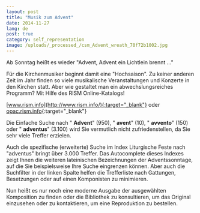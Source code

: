 ```yaml
---
layout: post
title: "Musik zum Advent"
date: 2014-11-27
lang: de
post: true
category: self_representation
image: /uploads/_processed_/csm_Advent_wreath_70f72b1002.jpg
---
```



Ab Sonntag heißt es wieder "Advent, Advent ein Lichtlein brennt ..."



Für die Kirchenmusiker beginnt damit eine "Hochsaison". Zu keiner anderen Zeit im Jahr finden so viele musikalische Veranstaltungen und Konzerte in den Kirchen statt. Aber wie gestaltet man ein abwechslungsreiches Programm? Mit Hilfe des RISM Online-Katalogs!



[www.rism.info](http://www.rism.info/){:target="_blank"} oder [opac.rism.info](http://opac.rism.info/){:target="_blank"}







Die Einfache Suche nach " **Advent**" (950), " **avent**" (10), " **avvento**" (150) oder " **adventus**" (3.100) wird Sie vermutlich nicht zufriedenstellen, da Sie sehr viele Treffer erzielen.

Auch die spezifische (erweiterte) Suche im Index Liturgische Feste nach "adventus" bringt über 3.000 Treffer. Das Autocomplete dieses Indexes zeigt Ihnen die weiteren lateinischen Bezeichnungen der Adventssonntage, auf die Sie beispielsweise Ihre Suche eingrenzen können. Aber auch die Suchfilter in der linken Spalte helfen die Trefferliste nach Gattungen, Besetzungen oder auf einen Komponisten zu minimieren.



Nun heißt es nur noch eine moderne Ausgabe der ausgewählten Komposition zu finden oder die Bibliothek zu konsultieren, um das Original einzusehen oder zu kontaktieren, um eine Reproduktion zu bestellen.

<script type="text/javascript">var switchTo5x=true;</script><script type="text/javascript" src="http://w.sharethis.com/button/buttons.js"></script><script type="text/javascript">stLight.options({publisher: "9b601438-1ce1-49d8-bfd7-9cff5df54c17", doNotHash: false, doNotCopy: false, hashAddressBar: false});</script>


